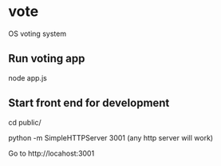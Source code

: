 vote
====

OS voting system

## Run voting app

node app.js


## Start front end for development

cd public/

python -m SimpleHTTPServer 3001 (any http server will work)

Go to http://locahost:3001